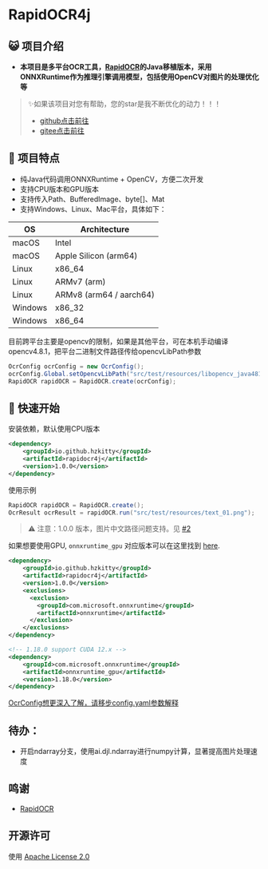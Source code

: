 # RapidOCR4j

## 😺 项目介绍

- **本项目是多平台OCR工具，[RapidOCR](https://github.com/RapidAI/RapidOCR)的Java移植版本，采用ONNXRuntime作为推理引擎调用模型，包括使用OpenCV对图片的处理优化等**

> ✨如果该项目对您有帮助，您的star是我不断优化的动力！！！
>
> - [github点击前往](https://github.com/hzkitty/RapidOCR4j)
> - [gitee点击前往](https://gitee.com/hzkitty/RapidOCR4j)

## 👏 项目特点

- 纯Java代码调用ONNXRuntime + OpenCV，方便二次开发
- 支持CPU版本和GPU版本
- 支持传入Path、BufferedImage、byte[]、Mat
- 支持Windows、Linux、Mac平台，具体如下：

OS | Architecture
--- | ---
macOS | Intel
macOS | Apple Silicon (arm64)
Linux | x86_64
Linux | ARMv7 (arm)
Linux | ARMv8 (arm64 / aarch64)
Windows | x86_32
Windows | x86_64

目前跨平台主要是opencv的限制，如果是其他平台，可在本机手动编译opencv4.8.1，把平台二进制文件路径传给opencvLibPath参数
```java
OcrConfig ocrConfig = new OcrConfig();
ocrConfig.Global.setOpencvLibPath("src/test/resources/libopencv_java481.so");
RapidOCR rapidOCR = RapidOCR.create(ocrConfig);
```
## 🎉 快速开始

安装依赖，默认使用CPU版本
```xml
<dependency>
    <groupId>io.github.hzkitty</groupId>
    <artifactId>rapidocr4j</artifactId>
    <version>1.0.0</version>
</dependency>
```
使用示例
```java
RapidOCR rapidOCR = RapidOCR.create();
OcrResult ocrResult = rapidOCR.run("src/test/resources/text_01.png");
```
> ⚠️ 注意：1.0.0 版本，图片中文路径问题支持。见 [#2](https://github.com/hzkitty/RapidOCR4j/issues/2)

如果想要使用GPU, `onnxruntime_gpu` 对应版本可以在这里找到
[here](https://onnxruntime.ai/docs/execution-providers/CUDA-ExecutionProvider.html).
```xml
<dependency>
    <groupId>io.github.hzkitty</groupId>
    <artifactId>rapidocr4j</artifactId>
    <version>1.0.0</version>
    <exclusions>
      <exclusion>
        <groupId>com.microsoft.onnxruntime</groupId>
        <artifactId>onnxruntime</artifactId>
      </exclusion>
    </exclusions>
</dependency>

<!-- 1.18.0 support CUDA 12.x -->
<dependency>
    <groupId>com.microsoft.onnxruntime</groupId>
    <artifactId>onnxruntime_gpu</artifactId>
    <version>1.18.0</version>
</dependency>
```

[OcrConfig想更深入了解，请移步config.yaml参数解释](https://rapidai.github.io/RapidOCRDocs/install_usage/api/RapidOCR/)

## 待办：

* 开启ndarray分支，使用ai.djl.ndarray进行numpy计算，显著提高图片处理速度

## 鸣谢

- [RapidOCR](https://github.com/RapidAI/RapidOCR)

## 开源许可
使用 [Apache License 2.0](https://github.com/MyMonsterCat/DeviceTouch/blob/main/LICENSE)
